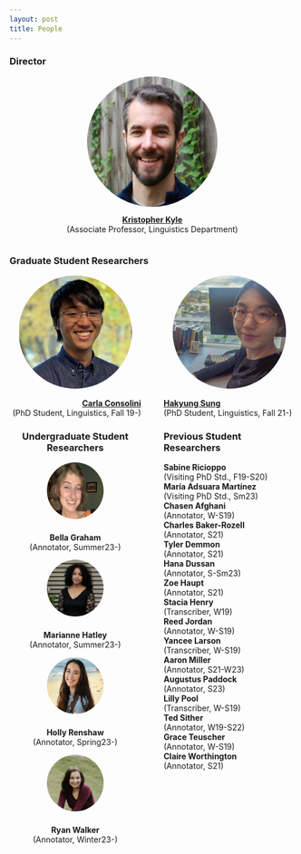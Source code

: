 ```yaml
---
layout: post
title: People
---
```


### Director

<div style="display: flex; flex-direction: column; align-items: center;">
  <div style="height: 230px; width: 230px; overflow: hidden; border-radius: 50%;">
    <img src="images/Kyle_Bio.jpg" style="height: 100%;">
  </div>
  <p style="text-align: center;">
    <a href="https://kristopherkyle.github.io/professional-webpage/" target="_blank">
      <strong>Kristopher Kyle</strong>
    </a><br>(Associate Professor, Linguistics Department)
  </p>
</div>

### Graduate Student Researchers

<div style="display: flex; justify-content: center;">
  <div style="flex: 1; padding-right: 20px; text-align: right;">
    <a href="https://www.carlaconsolini.com/" target="_blank">
      <div style="height: 200px; width: 200px; overflow: hidden; border-radius: 50%; margin: 0 auto;">
        <img src="images/masaki_2023-edit.jpg" style="height: 100%;">
      </div>
    <br>
    <strong>Carla Consolini</strong>
    <br>
    </a>
    <span>(PhD Student, Linguistics, Fall 19-)</span>
  </div>
  <div style="flex: 1; padding-left: 20px; text-align: left;">
    <a href="https://hksung.github.io/" target="_blank">
      <div style="height: 200px; width: 200px; overflow: hidden; border-radius: 50%; margin: 0 auto;">
        <img src="images/hakyung_bio_pic.jpeg" style="height: 100%;">
      </div>
    <br>
    <strong>Hakyung Sung</strong>
    <br>
    </a>      
    <span>(PhD Student, Linguistics, Fall 21-)</span>
  </div>
</div>
<div style="display: flex;">
  <div style="flex: 1; padding-right: 20px; text-align: center;">
    <h3>Undergraduate Student Researchers</h3>
    <div style="display: flex; flex-direction: column; align-items: center;">
      <div style="height: 100px; width: 100px; overflow: hidden; border-radius: 50%; margin-bottom: 10px;">
        <img src="images/bg-edit.jpeg" style="height: 100%;">
      </div>
      <p style="text-align: center;">
        <strong>Bella Graham</strong><br>
        (Annotator, Summer23-)
      </p>
    </div>
    <div style="display: flex; flex-direction: column; align-items: center;">
      <div style="height: 100px; width: 100px; overflow: hidden; border-radius: 50%; margin-bottom: 10px;">
        <img src="images/mh-edit.png" style="height: 100%;">
      </div>
      <p style="text-align: center;">
        <strong>Marianne Hatley</strong><br>
        (Annotator, Summer23-)
      </p>      
    </div>
    <div style="display: flex; flex-direction: column; align-items: center;">
      <div style="height: 100px; width: 100px; overflow: hidden; border-radius: 50%; margin-bottom: 10px;">
        <img src="images/holly.jpg" style="height: 100%;">
      </div>
      <p style="text-align: center;">
        <strong>Holly Renshaw</strong><br>
        (Annotator, Spring23-)
      </p>
    </div>
    <div style="display: flex; flex-direction: column; align-items: center;">
      <div style="height: 100px; width: 100px; overflow: hidden; border-radius: 50%; margin-bottom: 10px;">
        <img src="images/ryan.jpg" style="height: 100%;">
      </div>
      <p style="text-align: center;">
        <strong>Ryan Walker</strong><br>
        (Annotator, Winter23-)
      </p>
    </div>
  </div>
  <div style="flex: 1; padding-left: 20px; text-align: left;">
    <h3>Previous Student Researchers</h3>
    <p>
      <strong>Sabine Ricioppo</strong><br>
      (Visiting PhD Std., F19-S20)<br>
      <strong>María Adsuara Martínez</strong><br>
      (Visiting PhD Std., Sm23)<br>
      <strong>Chasen Afghani</strong><br>
      (Annotator, W-S19)<br>
      <strong>Charles Baker-Rozell</strong><br>
      (Annotator, S21)<br>
      <strong>Tyler Demmon</strong><br>
      (Annotator, S21)<br>
      <strong>Hana Dussan</strong><br>
      (Annotator, S-Sm23)<br>
      <strong>Zoe Haupt</strong><br>
      (Annotator, S21)<br>
      <strong>Stacia Henry</strong><br>
      (Transcriber, W19)<br>
      <strong>Reed Jordan</strong><br>
      (Annotator, W-S19)<br>
      <strong>Yancee Larson</strong><br>
      (Transcriber, W-S19)<br>
      <strong>Aaron Miller</strong><br>
      (Annotator, S21-W23)<br>
      <strong>Augustus Paddock</strong><br>
      (Annotator, S23)<br> 
      <strong>Lilly Pool</strong><br>
      (Transcriber, W-S19)<br>
      <strong>Ted Sither</strong><br>
      (Annotator, W19-S22)<br>
      <strong>Grace Teuscher</strong><br> 
      (Annotator, W-S19)<br>
      <strong>Claire Worthington</strong><br> 
      (Annotator, S21)<br>
    </p>
  </div>
</div>
